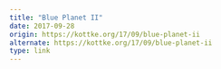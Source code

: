 ```yaml
---
title: "Blue Planet II"
date: 2017-09-28
origin: https://kottke.org/17/09/blue-planet-ii
alternate: https://kottke.org/17/09/blue-planet-ii
type: link
---
```


